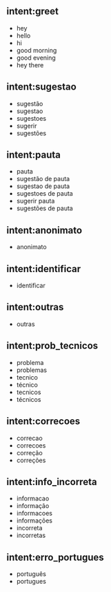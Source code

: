 <!-- possíveis mensagens do usuário -->
## intent:greet
- hey
- hello
- hi
- good morning
- good evening
- hey there

## intent:sugestao
- sugestão
- sugestao
- sugestoes
- sugerir
- sugestões

## intent:pauta
- pauta
- sugestão de pauta
- sugestao de pauta
- sugestoes de pauta
- sugerir pauta
- sugestões de pauta

## intent:anonimato
- anonimato

## intent:identificar
- identificar

## intent:outras
- outras

## intent:prob_tecnicos
- problema
- problemas
- tecnico
- técnico
- tecnicos
- técnicos

## intent:correcoes
- correcao
- correcoes
- correção
- correções

## intent:info_incorreta
- informacao
- informação
- informacoes
- informações
- incorreta
- incorretas

## intent:erro_portugues
- português
- portugues
